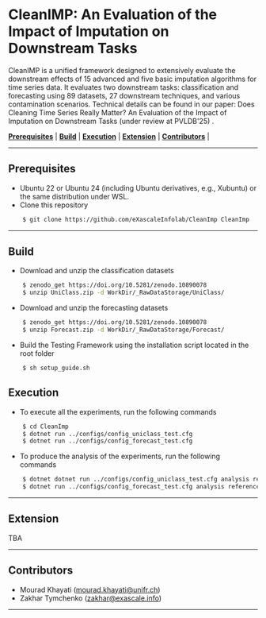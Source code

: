 # CleanIMP:  An Evaluation of the Impact of Imputation on Downstream Tasks

CleanIMP is a unified framework designed to extensively evaluate the downstream effects of 15 advanced and five
basic imputation algorithms for time series data. It evaluates two downstream tasks: classification and forecasting
using 89 datasets, 27 downstream techniques, and various contamination scenarios. Technical details can be found in our
paper: Does Cleaning Time Series Really Matter? An Evaluation of the Impact of Imputation on Downstream Tasks (under review at PVLDB'25) </a>. 


 [**Prerequisites**](#prerequisites) | [**Build**](#build) | [**Execution**](#execution) | [**Extension**](#extension) | [**Contributors**](#contributors) |


---

## Prerequisites

- Ubuntu 22 or Ubuntu 24 (including Ubuntu derivatives, e.g., Xubuntu) or the same distribution under WSL.
- Clone this repository
 
```bash
    $ git clone https://github.com/eXascaleInfolab/CleanImp CleanImp
```

---

## Build
- Download and unzip the classification datasets

```bash
    $ zenodo_get https://doi.org/10.5281/zenodo.10890078
    $ unzip UniClass.zip -d WorkDir/_RawDataStorage/UniClass/
```

- Download and unzip the forecasting datasets

```bash
    $ zenodo_get https://doi.org/10.5281/zenodo.10890078
    $ unzip Forecast.zip -d WorkDir/_RawDataStorage/Forecast/
```
  
- Build the Testing Framework using the installation script located in the root folder 

```bash
    $ sh setup_guide.sh
```

## Execution

- To execute all the experiments, run the following commands
  
```bash
    $ cd CleanImp
    $ dotnet run ../configs/config_uniclass_test.cfg
    $ dotnet run ../configs/config_forecast_test.cfg
```

- To produce the analysis of the experiments, run the following commands
  
```bash
    $ dotnet dotnet run ../configs/config_uniclass_test.cfg analysis reference:f1
    $ dotnet run ../configs/config_forecast_test.cfg analysis reference:smape12
```


---

## Extension

TBA

---

## Contributors

- Mourad Khayati (mourad.khayati@unifr.ch)
- Zakhar Tymchenko (zakhar@exascale.info)

---
